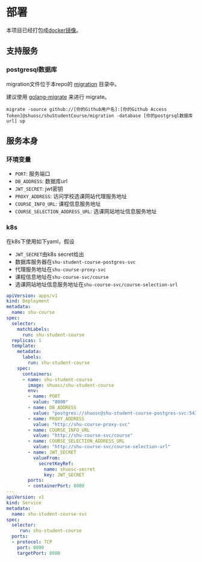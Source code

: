# 部署
本项目已经打包成[docker镜像](https://hub.docker.com/r/shuosc/shu-student-course/)。
## 支持服务
### postgresql数据库
migration文件位于本repo的 [migration](https://github.com/shuosc/shuStudentCourse/tree/master/migration) 目录中。

建议使用 [golang-migrate](https://github.com/golang-migrate/migrate) 来进行 migrate。
```shell
migrate -source github://[你的Github用户名]:[你的Github Access Token]@shuosc/shuStudentCourse/migration -database [你的postgrsql数据库url] up
```

## 服务本身
### 环境变量
- `PORT`: 服务端口
- `DB_ADDRESS`: 数据库url
- `JWT_SECRET`: jwt密钥
- `PROXY_ADDRESS`: 访问学校选课网站代理服务地址
- `COURSE_INFO_URL`: 课程信息服务地址
- `COURSE_SELECTION_ADDRESS_URL`: 选课网站地址信息服务地址

### k8s
在k8s下使用如下yaml，假设
- `JWT_SECRET`由k8s secret给出
- 数据库服务器在`shu-student-course-postgres-svc`
- 代理服务地址在`shu-course-proxy-svc`
- 课程信息地址在`shu-course-svc/course`
- 选课网站地址信息服务地址在`shu-course-svc/course-selection-url`

```yaml
apiVersion: apps/v1
kind: Deployment
metadata:
  name: shu-course
spec:
  selector:
    matchLabels:
      run: shu-student-course
  replicas: 1
  template:
    metadata:
      labels:
        run: shu-student-course
    spec:
      containers:
      - name: shu-student-course
        image: shuosc/shu-student-course
        env:
        - name: PORT
          value: "8000"
        - name: DB_ADDRESS
          value: "postgres://shuosc@shu-student-course-postgres-svc:5432/shu-student-course?sslmode=disable"
        - name: PROXY_ADDRESS
          value: "http://shu-course-proxy-svc"
        - name: COURSE_INFO_URL
          value: "http://shu-course-svc/course"
        - name: COURSE_SELECTION_ADDRESS_URL
          value: "http://shu-course-svc/course-selection-url"
        - name: JWT_SECRET
          valueFrom:
            secretKeyRef:
              name: shuosc-secret
              key: JWT_SECRET
        ports:
        - containerPort: 8000
---
apiVersion: v1
kind: Service
metadata:
  name: shu-student-course-svc
spec:
  selector:
     run: shu-student-course
  ports:
  - protocol: TCP
    port: 8000
    targetPort: 8000
```